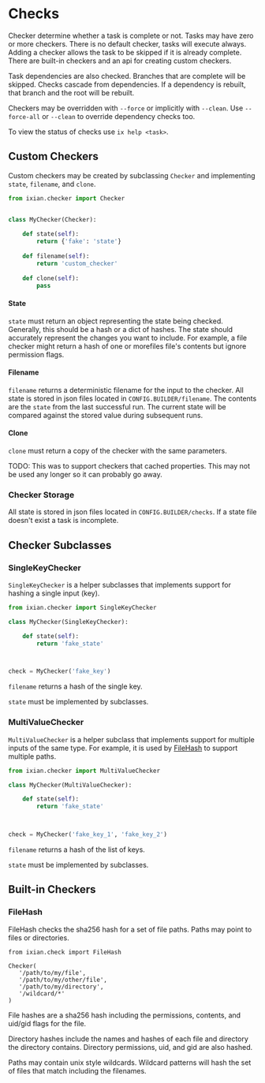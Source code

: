 # Checks

Checker determine whether a task is complete or not. Tasks may have zero or
more checkers. There is no default checker, tasks will execute always. Adding a
checker allows the task to be skipped if it is already complete. There are
built-in checkers and an api for creating custom checkers.

Task dependencies are also checked. Branches that are complete will be skipped.
Checks cascade from dependencies. If a dependency is rebuilt, that branch and
the root will be rebuilt.

Checkers may be overridden with `--force` or implicitly with `--clean`. Use
`--force-all` or `--clean` to override dependency checks too.

To view the status of checks use `ix help <task>`.

## Custom Checkers

Custom checkers may be created by subclassing `Checker` and implementing
`state`, `filename`, and `clone`.

```python
from ixian.checker import Checker


class MyChecker(Checker):
    
    def state(self):
        return {'fake': 'state'}
        
    def filename(self):
        return 'custom_checker'
        
    def clone(self):
        pass 
```

#### State

`state` must return an object representing the state being checked. Generally,
this should be a hash or a dict of hashes. The state should accurately
represent the changes you want to include. For example, a file checker might
return a hash of one or morefiles file's contents but ignore permission flags.

#### Filename

`filename` returns a deterministic filename for the input to the checker. All
state is stored in json files located in `CONFIG.BUILDER/filename`. The
contents are the `state` from the last successful run. The current state will
be compared against the stored value during subsequent runs.

#### Clone

`clone` must return a copy of the checker with the same parameters.

TODO: This was to support checkers that cached properties. This may not be used
any longer so it can probably go away.

### Checker Storage

All state is stored in json files located in `CONFIG.BUILDER/checks`. If a
state file doesn't exist a task is incomplete.


## Checker Subclasses

### SingleKeyChecker

`SingleKeyChecker` is a helper subclasses that implements support for hashing
a single input (key).

```python
from ixian.checker import SingleKeyChecker

class MyChecker(SingleKeyChecker):

    def state(self):
        return 'fake_state'



check = MyChecker('fake_key')
```


`filename` returns a hash of the single key.

`state` must be implemented by subclasses.



### MultiValueChecker

`MultiValueChecker` is a helper subclass that implements support for multiple
inputs of the same type. For example, it is used by [FileHash](#FileHash) to
support multiple paths.

```python
from ixian.checker import MultiValueChecker

class MyChecker(MultiValueChecker):

    def state(self):
        return 'fake_state'



check = MyChecker('fake_key_1', 'fake_key_2')
```

`filename` returns a hash of the list of keys.

`state` must be implemented by subclasses.


## Built-in Checkers


### FileHash

FileHash checks the sha256 hash for a set of file paths. Paths may point to
files or directories.

```
from ixian.check import FileHash

Checker(
   '/path/to/my/file',
   '/path/to/my/other/file',
   '/path/to/my/directory',
   '/wildcard/*'
)
```

File hashes are a sha256 hash including the permissions, contents, and uid/gid
flags for the file.

Directory hashes include the names and hashes of each file and directory the
directory contains. Directory permissions, uid, and gid are also hashed.
 
Paths may contain unix style wildcards. Wildcard patterns will hash the set of
files that match including the filenames.
